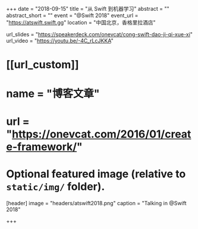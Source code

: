 +++
date = "2018-09-15"
title = "从 Swift 到机器学习"
abstract = ""
abstract_short = ""
event = "@Swift 2018"
event_url = "https://atswift.swift.gg"
location = "中国北京，香格里拉酒店"

url_slides = "https://speakerdeck.com/onevcat/cong-swift-dao-ji-qi-xue-xi"
url_video = "https://youtu.be/-4C_rLcJKKA"

# [[url_custom]]
# name = "博客文章"
# url = "https://onevcat.com/2016/01/create-framework/"

# Optional featured image (relative to `static/img/` folder).
[header]
image = "headers/atswift2018.png"
caption = "Talking in @Swift 2018"

+++

